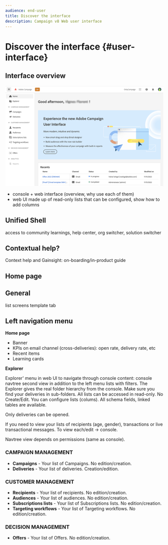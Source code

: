 ```yaml
---
audience: end-user
title: Discover the interface
description: Campaign v8 Web user interface
---
```

# Discover the interface {#user-interface}

## Interface overview

![](assets/home.png)

* console + web interface (overview, why use each of them)
* web UI made up of read-only lists that can be configured, show how to add columns

## Unified Shell

access to community learnings, help center, org switcher, solution switcher

<!--
Org / Sub-org switcher to switch between instances. Only one for Alpha. Later: intermerdiate screen with Control Panel (beta). if v8 + ACS with one card per ACS instance. Maybe quickly explain the menu for Alpha?
-->

## Contextual help? 

Context help and Gainsight: on-boarding/in-product guide

## Home page

## General

list screens
template tab

## Left navigation menu

**Home page**

* Banner
* KPIs on email channel (cross-deliveries): open rate, delivery rate, etc
* Recent items
* Learning cards

<!--
show global KPIs, recent items + left menu to access features)
CONTROL PANEL not alpha
Global report not alpha
-->

**Explorer**

Explorer' menu in web UI to navigate through console content: console navtree second view in addition to the left menu lists with filters. The Explorer gives the real folder hierarchy from the console. Make sure you find your deliveries in sub-folders. All lists can be accessed in read-only. No Create/Edit. You can configure lists (colums). All schema fields, linked tables are available. 

Only deliveries can be opened.

If you need to view your lists of recipients (age, gender), transactions or live transactional messages. To view each/edit -> console.

Navtree view depends on permissions (same as console).

### CAMPAIGN MANAGEMENT

* **Campaigns** - Your list of Campaigns. No edition/creation.
* **Deliveries** - Your list of deliveries. Creation/edition.

### CUSTOMER MANAGEMENT

* **Recipients** - Your list of recipients. No edition/creation.
* **Audiences** - Your list of audiences. No edition/creation.
* **Subscriptions lists** - Your list of Subscriptions lists. No edition/creation.
* **Targeting workflows** - Your list of Targeting workflows. No edition/creation.

### DECISION MANAGEMENT

* **Offers** - Your list of Offers. No edition/creation.



